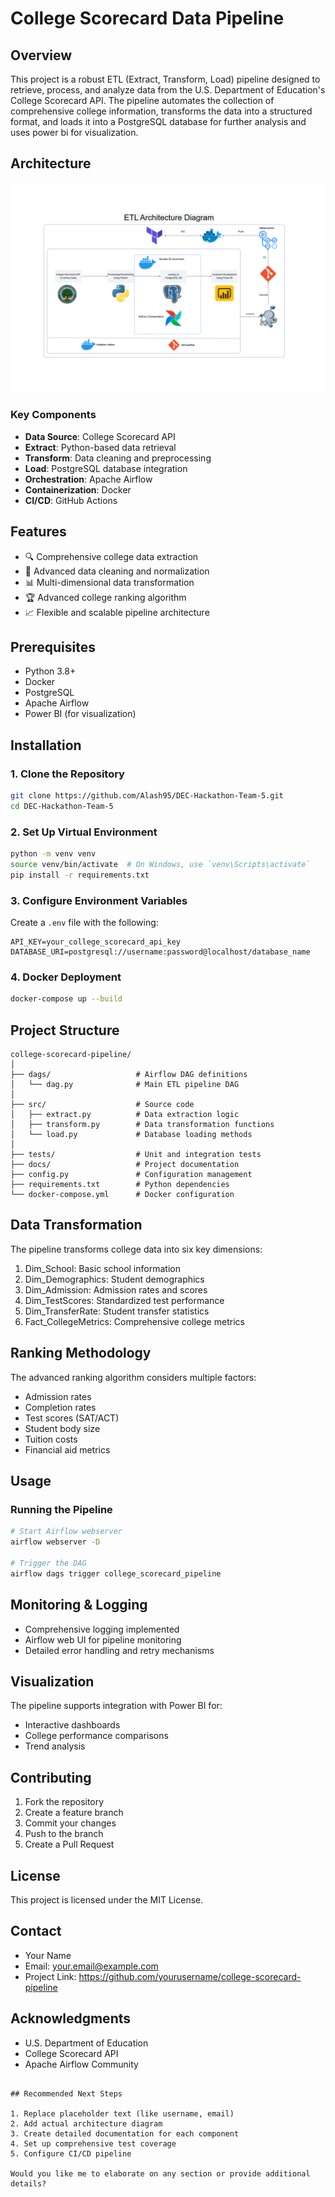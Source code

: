 # College Scorecard Data Pipeline

## Overview

This project is a robust ETL (Extract, Transform, Load) pipeline designed to retrieve, process, and analyze data from the U.S. Department of Education's College Scorecard API. The pipeline automates the collection of comprehensive college information, transforms the data into a structured format, and loads it into a PostgreSQL database for further analysis and uses power bi for visualization.

## Architecture

![ETL Architecture Diagram](architecture.png)

### Key Components
- **Data Source**: College Scorecard API
- **Extract**: Python-based data retrieval
- **Transform**: Data cleaning and preprocessing
- **Load**: PostgreSQL database integration
- **Orchestration**: Apache Airflow
- **Containerization**: Docker
- **CI/CD**: GitHub Actions

## Features

- 🔍 Comprehensive college data extraction
- 🧹 Advanced data cleaning and normalization
- 📊 Multi-dimensional data transformation
- 🏆 Advanced college ranking algorithm
- 📈 Flexible and scalable pipeline architecture

## Prerequisites

- Python 3.8+
- Docker
- PostgreSQL
- Apache Airflow
- Power BI (for visualization)

## Installation

### 1. Clone the Repository
```bash
git clone https://github.com/Alash95/DEC-Hackathon-Team-5.git
cd DEC-Hackathon-Team-5
```

### 2. Set Up Virtual Environment
```bash
python -m venv venv
source venv/bin/activate  # On Windows, use `venv\Scripts\activate`
pip install -r requirements.txt
```

### 3. Configure Environment Variables
Create a `.env` file with the following:
```
API_KEY=your_college_scorecard_api_key
DATABASE_URI=postgresql://username:password@localhost/database_name
```

### 4. Docker Deployment
```bash
docker-compose up --build
```

## Project Structure

```
college-scorecard-pipeline/
│
├── dags/                   # Airflow DAG definitions
│   └── dag.py              # Main ETL pipeline DAG
│
├── src/                    # Source code
│   ├── extract.py          # Data extraction logic
│   ├── transform.py        # Data transformation functions
│   └── load.py             # Database loading methods
│
├── tests/                  # Unit and integration tests
├── docs/                   # Project documentation
├── config.py               # Configuration management
├── requirements.txt        # Python dependencies
└── docker-compose.yml      # Docker configuration
```

## Data Transformation

The pipeline transforms college data into six key dimensions:
1. Dim_School: Basic school information
2. Dim_Demographics: Student demographics
3. Dim_Admission: Admission rates and scores
4. Dim_TestScores: Standardized test performance
5. Dim_TransferRate: Student transfer statistics
6. Fact_CollegeMetrics: Comprehensive college metrics

## Ranking Methodology

The advanced ranking algorithm considers multiple factors:
- Admission rates
- Completion rates
- Test scores (SAT/ACT)
- Student body size
- Tuition costs
- Financial aid metrics

## Usage

### Running the Pipeline
```bash
# Start Airflow webserver
airflow webserver -D

# Trigger the DAG
airflow dags trigger college_scorecard_pipeline
```

## Monitoring & Logging

- Comprehensive logging implemented
- Airflow web UI for pipeline monitoring
- Detailed error handling and retry mechanisms

## Visualization

The pipeline supports integration with Power BI for:
- Interactive dashboards
- College performance comparisons
- Trend analysis

## Contributing

1. Fork the repository
2. Create a feature branch
3. Commit your changes
4. Push to the branch
5. Create a Pull Request

## License

This project is licensed under the MIT License.

## Contact

- Your Name
- Email: your.email@example.com
- Project Link: https://github.com/yourusername/college-scorecard-pipeline

## Acknowledgments

- U.S. Department of Education
- College Scorecard API
- Apache Airflow Community
```

## Recommended Next Steps

1. Replace placeholder text (like username, email)
2. Add actual architecture diagram
3. Create detailed documentation for each component
4. Set up comprehensive test coverage
5. Configure CI/CD pipeline

Would you like me to elaborate on any section or provide additional details?